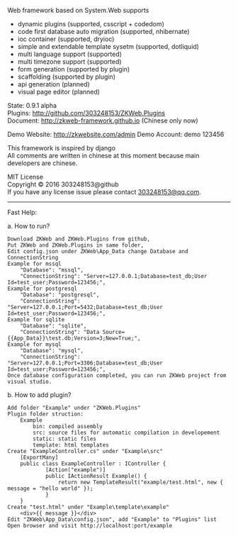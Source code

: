 Web framework based on System.Web supports
* dynamic plugins (supported, csscript + codedom)
* code first database auto migration (supported, nhibernate)
* ioc container (supported, dryioc)
* simple and extendable template sysetm (supported, dotliquid)
* multi language support (supported)
* multi timezone support (supported)
* form generation (supported by plugin)
* scaffolding (supported by plugin)
* api generation (planned)
* visual page editor (planned)

State: 0.9.1 alpha<br/>
Plugins: http://github.com/303248153/ZKWeb.Plugins<br/>
Document: http://zkweb-framework.github.io (Chinese only now)

Demo Website: http://zkwebsite.com/admin
Demo Account: demo 123456

This framework is inspired by django<br/>
All comments are written in chinese at this moment because main developers are chinese.<br/>

MIT License<br/>
Copyright © 2016 303248153@github<br/>
If you have any license issue please contact 303248153@qq.com.<br/>

--------------------------------------------------------------------

Fast Help:

a. How to run?

	Download ZKWeb and ZKWeb.Plugins from github,
	Put ZKWeb and ZKWeb.Plugins in same folder,
	Edit config.json under ZKWeb\App_Data change Database and ConnectionString
	Example for mssql
		"Database": "mssql",
		"ConnectionString": "Server=127.0.0.1;Database=test_db;User Id=test_user;Password=123456;",
	Example for postgresql
		"Database": "postgresql",
		"ConnectionString": "Server=127.0.0.1;Port=5432;Database=test_db;User Id=test_user;Password=123456;",
	Example for sqlite
		"Database": "sqlite",
		"ConnectionString": "Data Source={{App_Data}}\test.db;Version=3;New=True;",
	Example for mysql
		"Database": "mysql",
		"ConnectionString": "Server=127.0.0.1;Port=3306;Database=test_db;User Id=test_user;Password=123456;",
	Once database configuration completed, you can run ZKWeb project from visual studio.
	
b. How to add plugin?
	
	Add folder "Example" under "ZKWeb.Plugins" 
	Plugin folder struction:
		Example
			bin: compiled assembly
			src: source files for automatic compilation in developement
			static: static files
			template: html templates
	Create "ExampleController.cs" under "Example\src" 
		[ExportMany]
		public class ExampleController : IController {
				[Action("example")]
				public IActionResult Example() {
					return new TemplateResult("example/test.html", new { message = "hello world" });
				}
		}
	Create "test.html" under "Example\template\example"
		<div>{{ message }}</div>
	Edit "ZKWeb\App_Data\config.json", add "Example" to "Plugins" list
	Open browser and visit http://localhost:port/example
